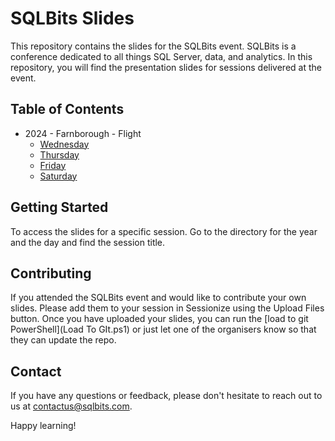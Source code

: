 # SQLBits Slides

This repository contains the slides for the SQLBits event. SQLBits is a conference dedicated to all things SQL Server, data, and analytics. In this repository, you will find the presentation slides for sessions delivered at the event.

## Table of Contents

- 2024 - Farnborough - Flight
    - [Wednesday](2024/Wednesday)
    - [Thursday](2024/Thursday)
    - [Friday](2024/Friday)
    - [Saturday](2024/Saturday)


## Getting Started

To access the slides for a specific session. Go to the directory for the year and the day and find the session title.

## Contributing

If you attended the SQLBits event and would like to contribute your own slides. Please add them to your session in Sessionize using the Upload Files button. Once you have uploaded your slides, you can run the [load to git PowerShell](Load To GIt.ps1) or just let one of the organisers know so that they can update the repo.


## Contact

If you have any questions or feedback, please don't hesitate to reach out to us at [contactus@sqlbits.com](mailto:contactus@sqlbits.com).

Happy learning!